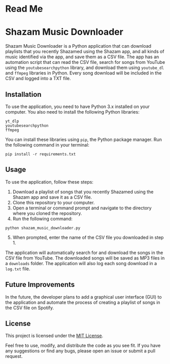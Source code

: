 # Read Me
# Shazam Music Downloader
Shazam Music Downloader is a Python application that can download playlists that you recently Shazamed using the Shazam app, and all kinds of music identified via the app, and save them as a CSV file. The app has an automation script that can read the CSV file, search for songs from YouTube using the `youtubesearchpython` library, and download them using `youtube_dl` and `ffmpeg` libraries in Python. Every song download will be included in the CSV and logged into a TXT file.

## Installation
To use the application, you need to have Python 3.x installed on your computer. You also need to install the following Python libraries:

``` 
yt_dlp 
youtubesearchpython
ffmpeg
```
You can install these libraries using `pip`, the Python package manager. Run the following command in your terminal:


```  
pip install -r requirements.txt 
 ```
## Usage
To use the application, follow these steps:

1. Download a playlist of songs that you recently Shazamed using the Shazam app and save it as a CSV file.
2. Clone this repository to your computer.
3. Open a terminal or command prompt and navigate to the directory where you cloned the repository.
4. Run the following command:
```
python shazam_music_downloader.py
```
5. When prompted, enter the name of the CSV file you downloaded in step 1.

The application will automatically search for and download the songs in the CSV file from YouTube. The downloaded songs will be saved as MP3 files in a `downloads` folder. The application will also log each song download in a `log.txt` file.

## Future Improvements
In the future, the developer plans to add a graphical user interface (GUI) to the application and automate the process of creating a playlist of songs in the CSV file on Spotify.

## License
This project is licensed under the [MIT License](https://github.com/git/git-scm.com/blob/main/MIT-LICENSE.txt).

Feel free to use, modify, and distribute the code as you see fit. If you have any suggestions or find any bugs, please open an issue or submit a pull request.
